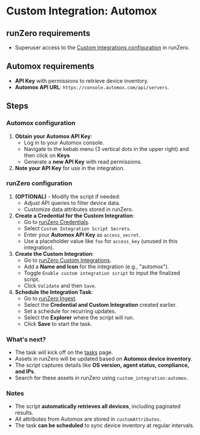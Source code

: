 # Custom Integration: Automox

## runZero requirements

- Superuser access to the [Custom Integrations configuration](https://console.runzero.com/custom-integrations) in runZero.

## Automox requirements

- **API Key** with permissions to retrieve device inventory.
- **Automox API URL**: `https://console.automox.com/api/servers`.

## Steps

### Automox configuration

1. **Obtain your Automox API Key**:
   - Log in to your Automox console.
   - Navigate to the kebab menu (3 vertical dots in the upper right) and then click on **Keys**
   - Generate a **new API Key** with read permissions.
2. **Note your API Key** for use in the integration.

### runZero configuration

1. **(OPTIONAL)** - Modify the script if needed:
    - Adjust API queries to filter device data.
    - Customize data attributes stored in runZero.
2. **Create a Credential for the Custom Integration**:
    - Go to [runZero Credentials](https://console.runzero.com/credentials).
    - Select `Custom Integration Script Secrets`.
    - Enter your **Automox API Key** as `access_secret`.
    - Use a placeholder value like `foo` for `access_key` (unused in this integration).
3. **Create the Custom Integration**:
    - Go to [runZero Custom Integrations](https://console.runzero.com/custom-integrations/new).
    - Add a **Name and Icon** for the integration (e.g., "automox").
    - Toggle `Enable custom integration script` to input the finalized script.
    - Click `Validate` and then `Save`.
4. **Schedule the Integration Task**:
    - Go to [runZero Ingest](https://console.runzero.com/ingest/custom/).
    - Select the **Credential and Custom Integration** created earlier.
    - Set a schedule for recurring updates.
    - Select the **Explorer** where the script will run.
    - Click **Save** to start the task.

### What's next?

- The task will kick off on the [tasks](https://console.runzero.com/tasks) page.
- Assets in runZero will be updated based on **Automox device inventory**.
- The script captures details like **OS version, agent status, compliance, and IPs**.
- Search for these assets in runZero using `custom_integration:automox`.

### Notes

- The script **automatically retrieves all devices**, including paginated results.
- All attributes from Automox are stored in `customAttributes`.
- The task **can be scheduled** to sync device inventory at regular intervals.
